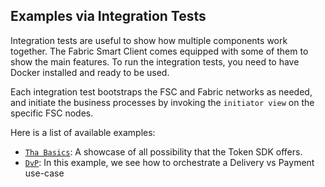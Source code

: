 ## Examples via Integration Tests

Integration tests are useful to show how multiple components work together.
The Fabric Smart Client comes equipped with some of them to show the main features.
To run the integration tests, you need to have Docker installed and ready to be used.

Each integration test bootstraps the FSC and Fabric networks as needed, and initiate the
business processes by invoking the `initiator view` on the specific FSC nodes.

Here is a list of available examples:

- [`Tha Basics`](./token/tcc/basic/README.md): A showcase of all possibility that the Token SDK offers.
- [`DvP`](./token/dvp/README.md): In this example, we see how to orchestrate a Delivery vs Payment use-case

